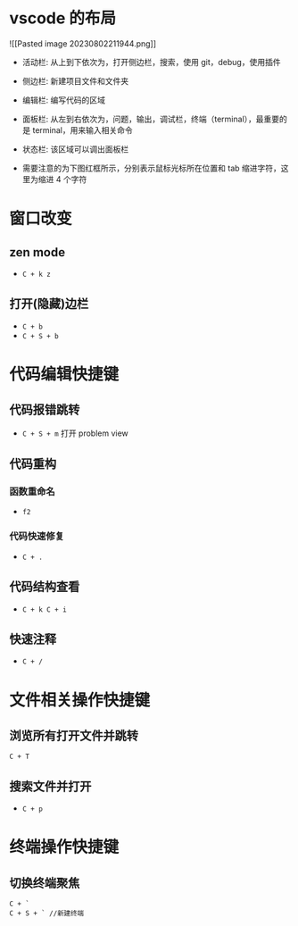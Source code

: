 # vscode 的布局

![[Pasted image 20230802211944.png]]
- 活动栏: 从上到下依次为，打开侧边栏，搜索，使用 git，debug，使用插件

- 侧边栏: 新建项目文件和文件夹

- 编辑栏: 编写代码的区域

- 面板栏: 从左到右依次为，问题，输出，调试栏，终端（terminal），最重要的是 terminal，用来输入相关命令

- 状态栏: 该区域可以调出面板栏

- 需要注意的为下图红框所示，分别表示鼠标光标所在位置和 tab 缩进字符，这里为缩进 4 个字符


# 窗口改变

## zen mode

- `C + k z`

## 打开(隐藏)边栏
- `C + b` 
- `C + S + b`
# 代码编辑快捷键


## 代码报错跳转

- `C + S + m` 打开 problem view
## 代码重构


### 函数重命名

-  `f2`


### 代码快速修复
- `C + .`


## 代码结构查看
- `C + k C + i`
## 快速注释 

- `C + /`



# 文件相关操作快捷键


## 浏览所有打开文件并跳转

`C + T`


## 搜索文件并打开

-  `C + p`


# 终端操作快捷键

## 切换终端聚焦

```
C + `
C + S + ` //新建终端
```

